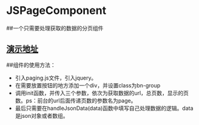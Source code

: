 # JSPageComponent
##一个只需要处理获取的数据的分页组件
##  [演示地址](http://121.43.106.56:81/)
##组件的使用方法：
- 引入paging.js文件，引入jquery。
- 在需要放置按钮的地方添加一个div，并设置class为bn-group
- 调用init函数，并传入三个参数，依次为获取数据的url，总页数，显示的页数。ps：前台的url后面传递页数的参数名为page。
- 最后只需要在handleJsonData(data)函数中填写自己处理数据的逻辑。data是json对象或者数组。


